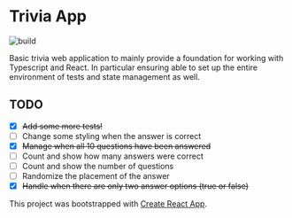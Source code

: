 # Trivia App

![build](https://travis-ci.org/maccoda/ts-trivia.svg?branch=master)

Basic trivia web application to mainly provide a foundation for working with
Typescript and React. In particular ensuring able to set up the entire
environment of tests and state management as well.

## TODO

- [x] ~~Add some more tests!~~
- [ ] Change some styling when the answer is correct
- [X] ~~Manage when all 10 questions have been answered~~
- [ ] Count and show how many answers were correct
- [ ] Count and show the number of questions
- [ ] Randomize the placement of the answer
- [X] ~~Handle when there are only two answer options (true or false)~~

This project was bootstrapped with [Create React App](https://github.com/facebookincubator/create-react-app).
